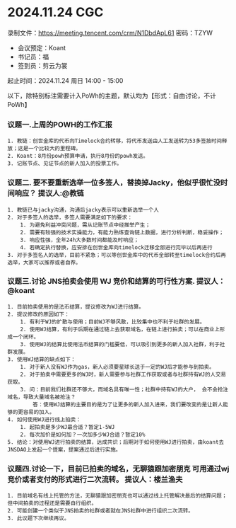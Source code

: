 # 2024.11.24 CGC
录制文件：https://meeting.tencent.com/crm/N1DbdApL61
密码：TZYW

- 会议预定：Koant
- 书记员：福
- 签到员：剪云为裳

起止时间：2024.11.24 周日 14:00 - 15:00

以下，除特别标注需要计入PoWh的主题，默认均为【形式：自由讨论，不计PoWh】

### 议题一.上周的POWH的工作汇报
    1. 教链：创世金库的代币向Timelock合约转移，将代币发送由人工发送转为53多签按时间释放；这是一个比较大的里程碑。
    2. Koant：8月份powh预算申请，执行8月份的powh发送。
    3. 记账节点、见证节点的新人加入的投票工作。

### 议题二. 要不要重新选举一位多签人，替换掉Jacky，他似乎很忙没时间响应？ 提议人:@教链
    1. 教链已与jacky沟通，沟通后jacky表示可以重新选举一个人
    2. 对于多签人的选举，多签人需要满足如下的要求：
        1. 为避免利益冲突问题，需从记账节点中经推举产生；
        2. 需要有较强的技术实操能力，有能力熟练查询链上数据，进行分析判断，稳妥操作；
        3. 响应性强，全年24h大多数时间都能及时响应；
        4. 若确定执行替换，应安排在创世金库向timelock迁移全部进行完毕以后再进行
    3. 对于多签名人的选举，目前不紧急；可以等创世金库中的代币全部转至timelock合约后再选举，大家可以推荐或者自荐。

### 议题三.讨论 JNS拍卖会使用 WJ 竞价和结算的可行性方案.  提议人：@koant
    1. 目前拍卖使用的是法币结算，提议修改为WJ进行结算。
    2. 提议修改的原因如下：
        1. 有利于WJ的扩散与使用；目前WJ不够风散，比较集中也不利于社群的发展。
        2. 使用WJ结算，有利于后期在通过链上去获取域名，在链上进行拍卖；可以在商业上形成一个闭环。
        3. 使用WJ的结算比使用法币结算的门槛要低，可以吸引到更多的新人加入社群，利于社群发展。
    3. 使用WJ结算的缺点如下：
        1. 对于新人没有WJ作为gas，新人必须要星球长送于一定的WJ后才能参与到拍卖。
        2. 对于拍卖中需要更多的WJ时，新人需要参与社群工作获取或者与社群持有WJ的人交易获取。
        3. 问：目前我们社群还不够大，而域名具有唯一性；社群中持有WJ的大户， 会不会抢注域名，导致大量域名被抢注？ 
            答：使用WJ结算的主要目的是为了让更多的新人加入进来，我们要改变的是让新人能够的更容易的加入。      
    4. 如何使用WJ进行线上拍卖：
        1. 起拍卖是多少WJ最合适？暂定1-5WJ
        2. 每次加价是如何加？一次加多少WJ合适？暂定10%
    5. 结论：对使用WJ进行拍卖的结算，达成共识；后期对于如何使用WJ进行拍卖，由koant去JNSDAO上发起一个提案，提案通过后进行实施。
    
### 议题四.讨论一下，目前已拍卖的域名，无聊猿跟加密朋克 可用通过wj竞价或者支付的形式进行二次流转。 提议人：楼兰渔夫
    1. 目前域名有线上托管的方法，无聊猿跟加密朋克也可以通过线上托管解决最后的结算问题；但中间拍卖的过程还是需要自行组织。
    2. 可能创建一个类似于JNS拍卖的社群或者就在JNS社群中进行组织二次流转。
    3. 此议题下次继续再议。

    
